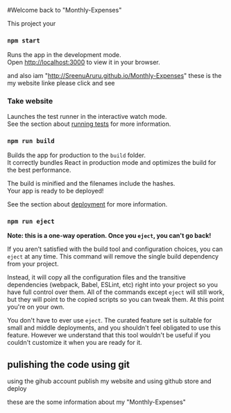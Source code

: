#Welcome back to "Monthly-Expenses"

This project your

### `npm start`

Runs the app in the development mode.\
Open [http://localhost:3000](http://localhost:3000) to view it in your browser.

and also iam "http://SreenuAruru.github.io/Monthly-Expenses" these is the my website linke please click and see

### Take website

Launches the test runner in the interactive watch mode.\
See the section about [running tests](https://SreenuAruru.github.io/Monthly-Expenses) for more information.

### `npm run build`

Builds the app for production to the `build` folder.\
It correctly bundles React in production mode and optimizes the build for the best performance.

The build is minified and the filenames include the hashes.\
Your app is ready to be deployed!

See the section about [deployment](https://facebook.github.io/create-react-app/docs/deployment) for more information.

### `npm run eject`

**Note: this is a one-way operation. Once you `eject`, you can't go back!**

If you aren't satisfied with the build tool and configuration choices, you can `eject` at any time. This command will remove the single build dependency from your project.

Instead, it will copy all the configuration files and the transitive dependencies (webpack, Babel, ESLint, etc) right into your project so you have full control over them. All of the commands except `eject` will still work, but they will point to the copied scripts so you can tweak them. At this point you're on your own.

You don't have to ever use `eject`. The curated feature set is suitable for small and middle deployments, and you shouldn't feel obligated to use this feature. However we understand that this tool wouldn't be useful if you couldn't customize it when you are ready for it.

## pulishing the code using git

using the gihub account publish my website and using github store and deploy

these are the some information about my "Monthly-Expenses"

